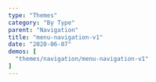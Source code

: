 ```yaml
---
type: "Themes"
category: "By Type"
parent: "Navigation"
title: "menu-navigation-v1"
date: "2020-06-07"
demos: [
  "themes/navigation/menu-navigation-v1"
]
---
```

